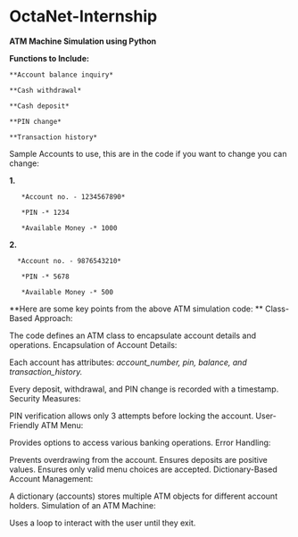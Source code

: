 # OctaNet-Internship

****ATM Machine Simulation using Python****

**Functions to Include:**

    **Account balance inquiry*
    
    **Cash withdrawal*
    
    **Cash deposit*
    
    **PIN change*
    
    **Transaction history*

Sample Accounts to use, this are in the code if you want to change you can change:

**1.** 
         
       *Account no. - 1234567890*
       
       *PIN -* 1234 
       
       *Available Money -* 1000


**2.** 
      
      *Account no. - 9876543210*

       *PIN -* 5678 
       
       *Available Money -* 500


**Here are some key points from the above ATM simulation code:
**
Class-Based Approach:

The code defines an ATM class to encapsulate account details and operations.
Encapsulation of Account Details:

Each account has attributes: *account_number, pin, balance, and transaction_history.*

Every deposit, withdrawal, and PIN change is recorded with a timestamp.
Security Measures:

PIN verification allows only 3 attempts before locking the account.
User-Friendly ATM Menu:

Provides options to access various banking operations.
Error Handling:

Prevents overdrawing from the account.
Ensures deposits are positive values.
Ensures only valid menu choices are accepted.
Dictionary-Based Account Management:

A dictionary (accounts) stores multiple ATM objects for different account holders.
Simulation of an ATM Machine:

Uses a loop to interact with the user until they exit.



         
